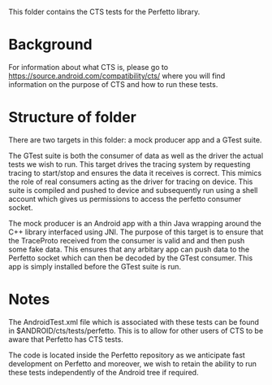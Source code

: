 This folder contains the CTS tests for the Perfetto library.

# Background
For information about what CTS is, please go to
https://source.android.com/compatibility/cts/ where you will find information
on the purpose of CTS and how to run these tests.

# Structure of folder
There are two targets in this folder: a mock producer app and a GTest
suite.

The GTest suite is both the consumer of data as well as the driver
the actual tests we wish to run. This target drives the tracing system by
requesting tracing to start/stop and ensures the data it receives is correct.
This mimics the role of real consumers acting as the driver for tracing on
device. This suite is compiled and pushed to device and subsequently run
using a shell account which gives us permissions to access the perfetto 
consumer socket.

The mock producer is an Android app with a thin Java wrapping around the C++
library interfaced using JNI. The purpose of this target is to ensure that the
TraceProto received from the consumer is valid and and then push some fake data.
This ensures that any arbitary app can push data to the Perfetto socket which
can then be decoded by the GTest consumer. This app is simply installed before
the GTest suite is run.

# Notes
The AndroidTest.xml file which is associated with these tests can be found
in $ANDROID/cts/tests/perfetto. This is to allow for other users of CTS to
be aware that Perfetto has CTS tests.

The code is located inside the Perfetto repository as we anticipate fast
development on Perfetto and moreover, we wish to retain the ability to
run these tests independently of the Android tree if required.